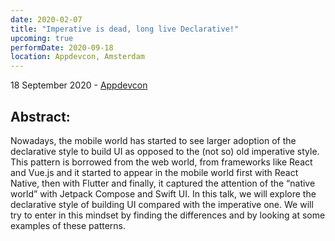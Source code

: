 ```yaml
---
date: 2020-02-07
title: "Imperative is dead, long live Declarative!"
upcoming: true
performDate: 2020-09-18
location: Appdevcon, Amsterdam
---
```


18 September 2020 - [Appdevcon](https://appdevcon.nl/session/imperative-is-dead-long-live-declarative)

## Abstract:
Nowadays, the mobile world has started to see larger adoption of the declarative style to build UI as opposed to the (not so) old imperative style. This pattern is borrowed from the web world, from frameworks like React and Vue.js and it started to appear in the mobile world first with React Native, then with Flutter and finally, it captured the attention of the “native world” with Jetpack Compose and Swift UI.
In this talk, we will explore the declarative style of building UI compared with the imperative one. We will try to enter in this mindset by finding the differences and by looking at some examples of these patterns.
